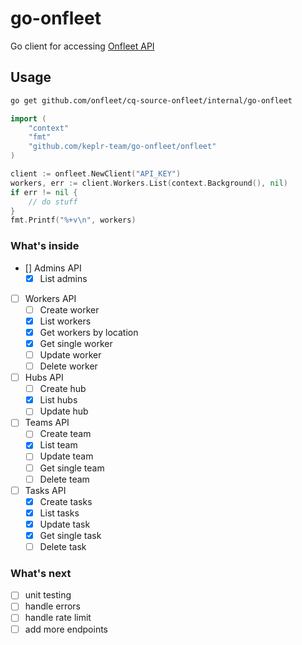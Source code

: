 # go-onfleet

Go client for accessing [Onfleet API](https://docs.onfleet.com/reference)

## Usage

```bash
go get github.com/onfleet/cq-source-onfleet/internal/go-onfleet
```

```go
import (
    "context"
    "fmt"
    "github.com/keplr-team/go-onfleet/onfleet"
)

client := onfleet.NewClient("API_KEY")
workers, err := client.Workers.List(context.Background(), nil)
if err != nil {
    // do stuff
}
fmt.Printf("%+v\n", workers)
```

### What's inside

- [] Admins API
  - [x] List admins 

- [ ] Workers API
  - [ ] Create worker
  - [x] List workers
  - [x] Get workers by location
  - [x] Get single worker
  - [ ] Update worker
  - [ ] Delete worker

- [ ] Hubs API
  - [ ] Create hub
  - [x] List hubs
  - [ ] Update hub

- [ ] Teams API
  - [ ] Create team
  - [x] List team
  - [ ] Update team
  - [ ] Get single team
  - [ ] Delete team

- [ ] Tasks API
  - [x] Create tasks
  - [x] List tasks
  - [x] Update task
  - [x] Get single task
  - [ ] Delete task

### What's next

- [ ] unit testing
- [ ] handle errors
- [ ] handle rate limit
- [ ] add more endpoints
